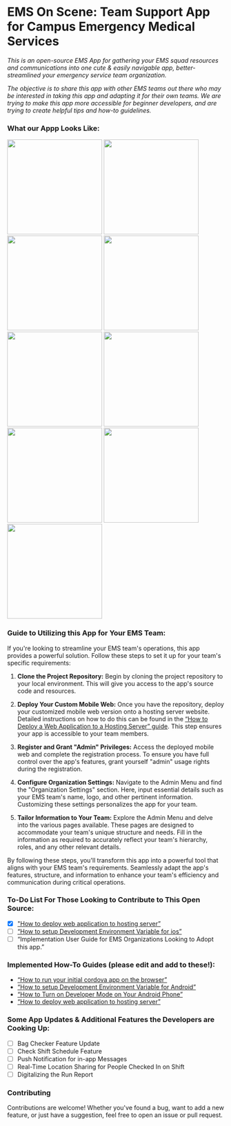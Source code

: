 # EMS On Scene: Team Support App for Campus Emergency Medical Services
*This is an open-source EMS App for gathering your EMS squad resources and communications into one cute & easily navigable app, better-streamlined your emergency service team organization.* 

*The objective is to share this app with other EMS teams out there who may be interested in taking this app and adapting it for their own teams. 
We are trying to make this app  more accessible for beginner developers, and are trying to create helpful tips and how-to guidelines.*

### What our Appp Looks Like:
<img src="./screenshots/screenshot001.png" style="width:220px;">   <img src="./screenshots/screenshot002.png" style="width:220px;">   <img src="./screenshots/check-in-screenshot.png" style="width:220px;">   <img src="./screenshots/check-in-screenshot2.png" style="width:220px;">   <img src="./screenshots/bag-check-screenshot.png" style="width:220px;">   <img src="./screenshots/see-whos-checked-in-screenshot.png" style="width:220px;">   <img src="./screenshots/personnel-screenshot.png" style="width:220px;">   <img src="./screenshots/personnel-details-screenshot.png" style="width:220px;">   <img src="./screenshots/location-lookup-screenshot.png" style="width:220px;">

### Guide to Utilizing this App for Your EMS Team:

If you're looking to streamline your EMS team's operations, this app provides a powerful solution. Follow these steps to set it up for your team's specific requirements:

1.  **Clone the Project Repository:** Begin by cloning the project repository to your local environment. This will give you access to the app's source code and resources.
    
2.  **Deploy Your Custom Mobile Web:** Once you have the repository, deploy your customized mobile web version onto a hosting server website. Detailed instructions on how to do this can be found in the [“How to Deploy a Web Application to a Hosting Server” guide](https://github.com/J-S-Lab/ems-on-scene/blob/main/web/ems-onscene/README.md). This step ensures your app is accessible to your team members.
    
3.  **Register and Grant "Admin" Privileges:** Access the deployed mobile web and complete the registration process. To ensure you have full control over the app's features, grant yourself "admin" usage rights during the registration.
    
4.  **Configure Organization Settings:** Navigate to the Admin Menu and find the "Organization Settings" section. Here, input essential details such as your EMS team's name, logo, and other pertinent information. Customizing these settings personalizes the app for your team.
    
5.  **Tailor Information to Your Team:** Explore the Admin Menu and delve into the various pages available. These pages are designed to accommodate your team's unique structure and needs. Fill in the information as required to accurately reflect your team's hierarchy, roles, and any other relevant details.
    

By following these steps, you'll transform this app into a powerful tool that aligns with your EMS team's requirements. Seamlessly adapt the app's features, structure, and information to enhance your team's efficiency and communication during critical operations.
  
### To-Do List For Those Looking to Contribute to This Open Source:
 - [x] ["How to deploy web application to hosting server”](https://github.com/J-S-Lab/ems-on-scene/blob/main/web/ems-onscene/README.md) 
 - [ ] [“How to setup Development Environment Variable for ios”](https://github.com/J-S-Lab/ems-on-scene/blob/main/cordova/emsoncall/ios.md)
 - [ ] “Implementation User Guide for EMS Organizations Looking to Adopt this app.”

### Implemented How-To Guides (please edit and add to these!):
* [“How to run your initial cordova app on the browser”](https://github.com/J-S-Lab/ems-on-scene/tree/main/cordova/emsoncall/browser.md)
* [“How to setup Development Environment Variable for Android”](https://github.com/J-S-Lab/ems-on-scene/blob/main/cordova/emsoncall/android.md)
* [“How to Turn on Developer Mode on Your Android Phone”](https://github.com/J-S-Lab/ems-on-scene/blob/main/cordova/emsoncall/android-developer-mode.md) 
* [“How to deploy web application to hosting server”](https://github.com/J-S-Lab/ems-on-scene/blob/main/web/ems-onscene/README.md)

### Some App Updates & Additional Features the Developers are Cooking Up:
 - [ ] Bag Checker Feature Update
 - [ ] Check Shift Schedule Feature
 - [ ] Push Notification for in-app Messages
 - [ ] Real-Time Location Sharing for People Checked In on Shift
 - [ ] Digitalizing the Run Report

### Contributing
Contributions are welcome! Whether you've found a bug, want to add a new feature, or just have a suggestion, feel free to open an issue or pull request.

